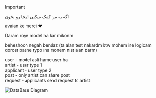> [!IMPORTANT]
> اگه به من کمک میکنی اینجا رو بخون


avalan ke merci :heart:

Daram roye model ha kar mikonm

beheshoon negah bendaz (ta alan test nakardm btw mohem ine logicam dorost bashe typo ina mohem nist alan barm)



user - model asli hame user ha
<br />
artist - user type 1
<br />
applicant - user type 2
<br />
post - only artist can share post
<br />
request -  applicants send request to artist


![DataBase Diagram](https://github.com/mohsenFN/Soozan/blob/main/DB_DIAGRAM.png)
